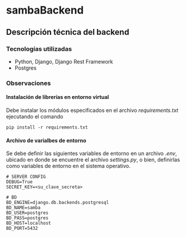 # sambaBackend

## Descripción técnica del backend
### Tecnologías utilizadas
* Python, Django, Django Rest Framework
* Postgres

### Observaciones
#### Instalación de librerías en entorno virtual
Debe instalar los módulos especificados en el archivo *requirements.txt* ejecutando el comando
```
pip install -r requirements.txt
```

#### Archivo de varialbes de entorno
Se debe definir las siguientes variables de entorno en un archivo *.env*, ubicado en donde se encuentre el archivo *settings.py*, o bien, definirlas como variables de entorno en el sistema operativo. 
```
# SERVER CONFIG
DEBUG=True
SECRET_KEY=<su_clave_secreta>

# BD
BD_ENGINE=django.db.backends.postgresql
BD_NAME=samba
BD_USER=postgres
BD_PASS=postgres
BD_HOST=localhost
BD_PORT=5432
```